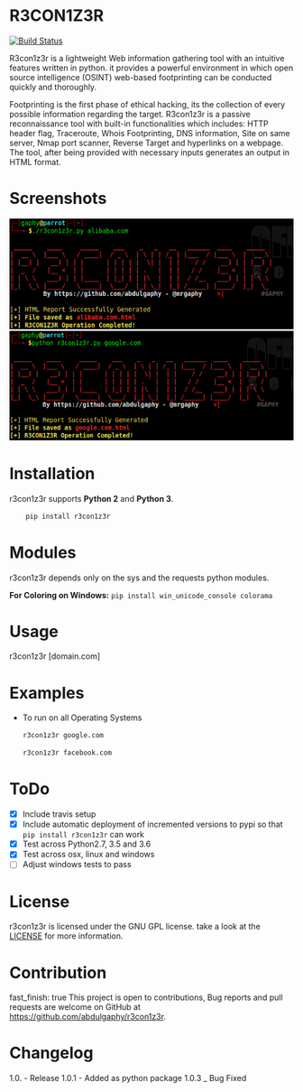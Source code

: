 # R3CON1Z3R

[![Build Status](https://travis-ci.com/abdulgaphy/r3con1z3r.svg?branch=master)](https://travis-ci.org/abdulgaphy/r3con1z3r)

R3con1z3r is a lightweight Web information gathering tool with an intuitive features written in python. it provides a powerful environment in which open source intelligence (OSINT) web-based footprinting can be conducted quickly and thoroughly. 

Footprinting is the first phase of ethical hacking, its the collection of every possible information regarding the target. R3con1z3r is a passive reconnaissance tool with  built-in functionalities which includes: HTTP header flag, Traceroute, Whois Footprinting, DNS information, Site on same server, Nmap port scanner, Reverse Target and hyperlinks on a webpage. The tool, after being provided with necessary inputs generates an output in HTML format.

# Screenshots

<img width="681" alt="r3con1z3r" src="https://raw.githubusercontent.com/abdulgaphy/webshell/master/screenshots/reconizer.png">
<img width="681" alt="r3con1z3r" src="https://raw.githubusercontent.com/abdulgaphy/webshell/master/screenshots/recon.png">


# Installation

r3con1z3r supports **Python 2** and **Python 3**.

```bash
    pip install r3con1z3r

```

# Modules

r3con1z3r depends only on the sys and the requests python modules. 


**For Coloring on Windows:** `pip install win_unicode_console colorama`

# Usage

r3con1z3r [domain.com]

# Examples

- To run on all Operating Systems 

    ```bash
    r3con1z3r google.com
    ```

    ```bash
    r3con1z3r facebook.com
    ```

# ToDo

- [x] Include travis setup
- [x] Include automatic deployment of incremented versions to pypi so that `pip install r3con1z3r` can work
- [x] Test across Python2.7, 3.5 and 3.6
- [x] Test across osx, linux and windows
- [ ] Adjust windows tests to pass

# License

r3con1z3r is licensed under the GNU GPL license. take a look at the [LICENSE](/LICENSE) for more information.

# Contribution
fast_finish: true
This project is open to contributions, Bug reports and pull requests are welcome on GitHub at https://github.com/abdulgaphy/r3con1z3r.



# Changelog

1.0. - Release
1.0.1 - Added as python package 
1.0.3 _ Bug Fixed

